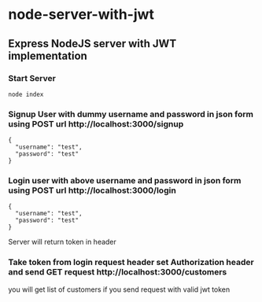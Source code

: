# node-server-with-jwt

## Express NodeJS server with JWT implementation

### Start Server
```
node index
```

### Signup User with dummy username and password in json form using POST url http://localhost:3000/signup
```
{
  "username": "test",
  "password": "test"
}
```

### Login user with above username and password in json form using POST url http://localhost:3000/login
```
{
  "username": "test",
  "password": "test"
}
```
Server will return token in header

###  Take token from login request header set Authorization header and send GET request http://localhost:3000/customers

you will get list of customers if you send request with valid jwt token
